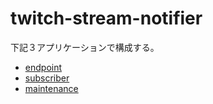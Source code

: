 # twitch-stream-notifier
下記３アプリケーションで構成する。

- [endpoint](./endpoint/README.md)
- [subscriber](./subscriber/README.md)
- [maintenance](./maintenance/README.md)
